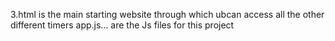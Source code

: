 3.html is the main starting website through which ubcan access all the other different timers
app.js... are the Js files for this project
